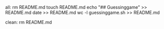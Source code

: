 all: 
	rm README.md
	touch README.md
	echo "## Guessinggame" >> README.md
	date >> README.md
	wc -l guessinggame.sh >> README.md

clean:
	rm README.md

